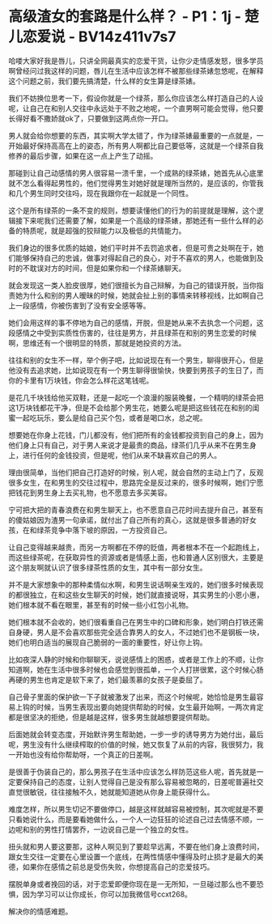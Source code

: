 # 高级渣女的套路是什么样？ - P1：1j - 楚儿恋爱说 - BV14z411v7s7

哈喽大家好我是唇儿，只讲全网最真实的恋爱干货，让你少走情感发怒，很多学员啊曾经问过我这样的问题，唇儿在生活中应该怎样不被那些绿茶婊忽悠呢，在解释这个问题之前，我们要先搞清楚，什么样的女生算是绿茶婊。

我们不妨换位思考一下，假设你就是一个绿茶，那么你应该怎么样打造自己的人设呢，让自己在和别人交往中永远处于不败之地呢，一个直男啊可能会觉得，他只要长得好看不撒娇就ok了，只要做到这两点你一开口。

男人就会给你想要的东西，其实啊大学太错了，作为绿茶婊最重要的一点就是，一开始最好保持高高在上的姿态，所有男人啊都比自己要低等，这就是一个绿茶自我修养的最后步骤，如果在这一点上产生了动摇。

那碰到让自己动感情的男人很容易一溃千里，一个成熟的绿茶婊，她首先从心底里就不怎么看得起男性的，他们觉得男生对她好就是理所当然的，是应该的，你管我和几个男生同时交往吗，现在我跟你在一起就是一个同性。

这个是所有绿茶的一条不变的规则，想要读懂他们的行为的前提就是理解，这个逻辑接下来呢我们还需要了解，如果是一个高级的绿茶婊，那她还有一些什么样的必备的特质呢，就是超强的狡辩能力以及极低的共情能力。

我们身边的很多优质的姑娘，她们平时并不去罚追求者，但是可贵之处啊在于，她们能够保持自己的忠诚，做事对得起自己的良心，对于不喜欢的男人，也能做到及时的不耽误对方的时间，但是如果你和一个绿茶婊聊天。

就会发现这一类人脸皮很厚，她们很擅长为自己辩解，为自己的错误开脱，当你指责她为什么和别的男人暧昧的时候，她就会扯上别的事情来转移视线，比如啊自己上一段感情，你被伤害到了没有安全感等等。

她们会用这样的事不停地为自己的感情，开脱，但是她从来不去执念一个问题，这段感情之中受到实质性伤害的，往往是男方，并且绿茶在和别的男生恋爱的时候啊，思维还有一个很明显的特质，那就是她投资的方法。

往往和别的女生不一样，举个例子吧，比如说现在有一个男生，聊得很开心，但是他没有去追求她，比如说现在有一个男生聊得很愉快，快要到男孩子的生日了，而你的卡里有1万块钱，你会怎么样花这笔钱呢。

是花几千块钱给他买双鞋，还是一起吃一个浪漫的服装晚餐，一个精明的绿茶会把这1万块钱都花干净，但是不会给那个男生花，她要么呢是把这些钱花在和别的闺蜜一起吃玩乐，要么是给自己买个包，或者是喝口水，总之呢。

想要她在你身上花钱，门儿都没有，他们把所有的金钱都投资到自己的身上，因为他们身上只有自己，对于男人来说才是最贵的商品，绿茶们几乎从来不在男生身上，进行任何的金钱投资，但是呢，他们从来不缺喜欢自己的男人。

理由很简单，当他们把自己打造好的时候，别人呢，就会自然的主动上门了，反观很多女生，在和男生的交往过程中，思路完全是反过来的，很多时候啊，她们宁愿把钱花到男生身上去买礼物，也不愿意去多买美容。

宁可把大把的青春浪费在和男生聊天上，也不愿意自己花时间去提升自己，甚至有的傻姑娘因为渣男一句承诺，就付出了自己所有的真心，这就是很多普通的好女孩，在和绿茶竞争中落下坡的原因，一方投资自己。

让自己变得越来越贵，而另一方啊都在不停的贬值，两者根本不在一个起跑线上，而这些绿茶呢，在获取异性的资源或者是情感上面，也和普通人区别很大，主要是这个朋友啊就认识了很多绿茶性质的女生，其中有一部分女生。

并不是大家想象中的那种柔情似水啊，和男生说话啊亲生戏的，她们很多时候表现的都很独立，在和这些女生聊天的时候，她们就直接说呀，其实男生的小恩小惠，她们根本就不看在眼里，甚至有的时候一些小红包小礼物。

她们根本就不会收的，她们很看重自己在男生中的口碑和形象，她们明白打铁还需自身硬，男人是不会喜欢那些完全适合靠男人的女人，不过她们也不是钢板一块，她们也明白适当的展现自己脆弱的一面的重要性，好让你上钩。

比如夜深人静的时候和你聊聊天，说说感情上的困惑，或者是工作上的不顺，让你知道啊，她在生活中很多时候也会感觉到很孤单，一个人打拼很累，这个时候心肠再硬的男生也肯定是软下来了，她们最羡慕的女孩子是委屈了。

自己骨子里面的保护欲一下子就被激发了出来，而这个时候呢，她恰恰是男生最容易上钩的时候，当男生表现出要向她提供帮助的时候，女生最开始啊，一两次肯定都是很坚决的拒绝，但是越是这样，很多男生就越想要提供帮助。

后面她就会转变态度，开始默许男生帮助她，一步一步的诱导男方为她付出，最后呢，男生没有什么继续榨取的价值的时候，她又恢复了从前的内容，我很努力，我一开始也没有给你帮助呀，一个真正的日差啊。

是很善于伪装自己的，那么男孩子在生活中应该怎么样防范这些人呢，首先就是一定要保持自己的态度，让别人觉得自己是没有那么容易被忽略的，日差呢普遍社交直觉很敏锐，往往接触不久，她就能知道她从你身上能获得什么。

难度怎样，所以男生切记不要做停口，越是这样就越容易被控制，其次呢就是不要只看她说什么，而是要看她做什么，一个人一边狂狂的论述自己过去情感不顺，一边呢和别的男性打情罢乔，一边说自己是一个独立的女性。

扭头就和男人要这要那，这种人啊见到了要趁早远离，不要在他们身上浪费时间，跟女生交往一定要在心里设置一个底线，在两性情感中懂得及时止损才是最大的美德，如果你在感情之前总是受伤失败，你想提高自己的恋爱技巧。

摆脱单身或者挽回的话，对于恋爱即便你现在是一无所知，一旦碰过那么也不要恐惧，因为学习可以让你成长，你可以加我微信号ccxt268。

解决你的情感难题。